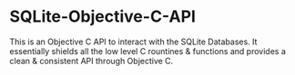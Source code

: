 # SQLite-Objective-C-API
This is an Objective C API to interact with the SQLite Databases. It essentially shields all the low level C rountines &amp; functions and provides a clean &amp; consistent API through Objective C.
